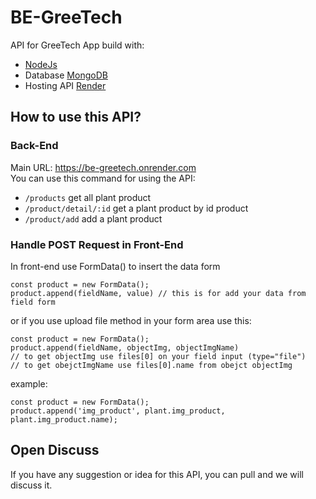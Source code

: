 # BE-GreeTech
  API for GreeTech App build with:
- [NodeJs](https://nodejs.org/)
- Database [MongoDB](https://www.mongodb.com/)
- Hosting API [Render](render.com)

## How to use this API?
  ### Back-End
  Main URL: https://be-greetech.onrender.com <br/>
  You can use this command for using the API:
  - `/products` get all plant product
  - `/product/detail/:id` get a plant product by id product
  - `/product/add` add a plant product
  
  ### Handle POST Request in Front-End
  In front-end use FormData() to insert the data form </br>
  ```
  const product = new FormData();
  product.append(fieldName, value) // this is for add your data from field form
  ```
  or if you use upload file method in your form area use this:
  ```
  const product = new FormData();
  product.append(fieldName, objectImg, objectImgName)
  // to get objectImg use files[0] on your field input (type="file")
  // to get obejctImgName use files[0].name from obejct objectImg
  ```
  example:
  ```
  const product = new FormData();
  product.append('img_product', plant.img_product, plant.img_product.name);
  ```
  
  
  
  
## Open Discuss
  If you have any suggestion or idea for this API, you can pull and we will discuss it.
